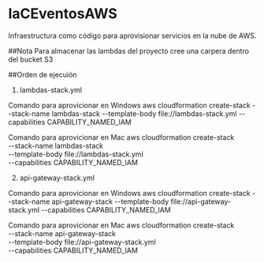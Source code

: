 # IaCEventosAWS
Infraestructura como código para aprovisionar servicios en la nube de AWS. 

##Nota
Para almacenar las lambdas del proyecto cree una carpera dentro del bucket S3  

##Orden de ejecuión 

1. lambdas-stack.yml

Comando para aprovicionar en Windows
aws cloudformation create-stack 
    --stack-name lambdas-stack 
    --template-body file://lambdas-stack.yml 
    --capabilities CAPABILITY_NAMED_IAM

Comando para aprovicionar en Mac
aws cloudformation create-stack \
    --stack-name lambdas-stack \
    --template-body file://lambdas-stack.yml \
    --capabilities CAPABILITY_NAMED_IAM

2. api-gateway-stack.yml

Comando para aprovicionar en Windows
aws cloudformation create-stack 
    --stack-name api-gateway-stack 
    --template-body file://api-gateway-stack.yml 
    --capabilities CAPABILITY_NAMED_IAM

Comando para aprovicionar en Mac
aws cloudformation create-stack \
    --stack-name api-gateway-stack \
    --template-body file://api-gateway-stack.yml \
    --capabilities CAPABILITY_NAMED_IAM 